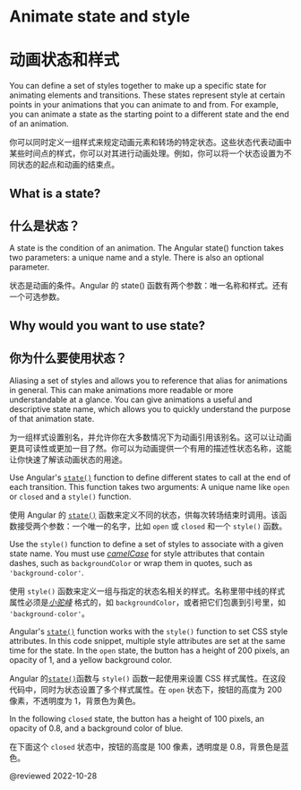 # Animate state and style

# 动画状态和样式

You can define a set of styles together to make up a specific state for animating elements and transitions. These states represent style at certain points in your animations that you can animate to and from. For example, you can animate a state as the starting point to a different state and the end of an animation.

你可以同时定义一组样式来规定动画元素和转场的特定状态。这些状态代表动画中某些时间点的样式，你可以对其进行动画处理。例如，你可以将一个状态设置为不同状态的起点和动画的结束点。

## What is a state?

## 什么是状态？

A state is the condition of an animation. The Angular state\(\) function takes two parameters: a unique name and a style. There is also an optional parameter.

状态是动画的条件。Angular 的 state\(\) 函数有两个参数：唯一名称和样式。还有一个可选参数。

## Why would you want to use state?

## 你为什么要使用状态？

Aliasing a set of styles and allows you to reference that alias for animations in general. This can make animations more readable or more understandable at a glance. You can give animations a useful and descriptive state name, which allows you to quickly understand the purpose of that animation state.

为一组样式设置别名，并允许你在大多数情况下为动画引用该别名。这可以让动画更具可读性或更加一目了然。你可以为动画提供一个有用的描述性状态名称，这能让你快速了解该动画状态的用途。

Use Angular's [`state()`](api/animations/state) function to define different states to call at the end of each transition.
This function takes two arguments:
A unique name like `open` or `closed` and a `style()` function.

使用 Angular 的 [`state()`](api/animations/state) 函数来定义不同的状态，供每次转场结束时调用。该函数接受两个参数：一个唯一的名字，比如 `open` 或 `closed` 和一个 `style()` 函数。

Use the `style()` function to define a set of styles to associate with a given state name.
You must use [*camelCase*](guide/glossary#case-conventions) for style attributes that contain dashes, such as `backgroundColor` or wrap them in quotes, such as `'background-color'`.

使用 `style()` 函数来定义一组与指定的状态名相关的样式。名称里带中线的样式属性必须是[*小驼峰*](guide/glossary#case-conventions) 格式的，如 `backgroundColor`，或者把它们包裹到引号里，如 `'background-color'`。

Angular's [`state()`](api/animations/state) function works with the `style()` function to set CSS style attributes.
In this code snippet, multiple style attributes are set at the same time for the state.
In the `open` state, the button has a height of 200 pixels, an opacity of 1, and a yellow background color.

Angular 的[`state()`](api/animations/state)函数与 `style()` 函数一起使用来设置 CSS 样式属性。在这段代码中，同时为状态设置了多个样式属性。在 `open` 状态下，按钮的高度为 200 像素，不透明度为 1，背景色为黄色。

<code-example header="src/app/open-close.component.ts" path="animations/src/app/open-close.component.ts" region="state1"></code-example>

In the following `closed` state, the button has a height of 100 pixels, an opacity of 0.8, and a background color of blue.

在下面这个 `closed` 状态中，按钮的高度是 100 像素，透明度是 0.8，背景色是蓝色。

<code-example header="src/app/open-close.component.ts" path="animations/src/app/open-close.component.ts" region="state2"></code-example>

@reviewed 2022-10-28
